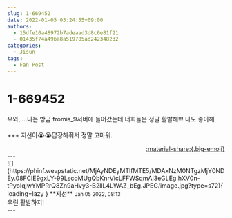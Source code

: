 ```yaml
---
slug: 1-669452
date: 2022-01-05 03:24:55+09:00
authors:
  - 15dfe10a48972b7adeaad3d8c6e81f21
  - 01435f74a49ba8a519705ad242348232
categories:
  - Jisun
tags:
  - Fan Post
---
```


# 1-669452

<div class="post-container" markdown="1">
<div class="content-container md-sidebar__scrollwrap" markdown="1">

우와,....나는 방금 fromis_9서버에 들어갔는데 너희들은 정말 활발해!!! 나도 좋아해<br><br> +++ 지선아😭😭답장해줘서 정말 고마워.

</div>
</div>

<div style="text-align: right;" markdown="1">
<a href="https://weverse.io/fromis9/fanpost/1-669452" style="text-align: right;">:material-share:{.big-emoji}</a>
</div>
---

<div class="comments-container md-sidebar__scrollwrap" markdown="1">
<div class="comment" markdown="1">
<div class='id-container' markdown="1">
![](https://phinf.wevpstatic.net/MjAyNDEyMTlfMTE5/MDAxNzM0NTgzMjY0NDEy.08FClE9gxLY-99LscoMUgQbKnrVicLFFWSqmAi3eGLEg.hXV0n-tPyoIqjwYMPRrQ8Zn9aHvy3-B2llL4LWAZ_bEg.JPEG/image.jpg?type=s72){ loading=lazy }
**<span class="artist">지선</span>** <small>Jan 05 2022, 08:13</small><br>
</div>
<div class='comment-body' markdown="1">
우린 활발하지!
</div>
</div>
</div>
---
